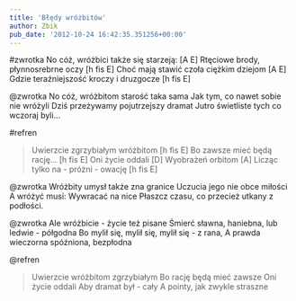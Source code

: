 ```yaml
---
title: 'Błędy wróżbitów'
author: Zbik
pub_date: '2012-10-24 16:42:35.351256+00:00'
---
```


#zwrotka
No cóż, wróżbici także się starzeją: [A E]
Rtęciowe brody, płynnosrebrne oczy [h fis E]
Choć mają stawić czoła ciężkim dziejom [A E]
Gdzie teraźniejszość kroczy i druzgocze [h fis E]

@zwrotka
No cóż, wróżbitom starość taka sama
Jak tym, co nawet sobie nie wróżyli
Dziś przeżywamy pojutrzejszy dramat
Jutro świetliste tych co wczoraj byli...

#refren
>Uwierzcie zgrzybiałym wróżbitom [h fis E]
>Bo zawsze mieć będą rację... [h fis E]
>Oni życie oddali [D]
>Wyobrażeń orbitom [A]
>Licząc tylko na - próżni - owację [h fis E]

@zwrotka
Wróżbity umysł także zna granice
Uczucia jego nie obce miłości
A wróżyć musi: Wywracać na nice
Płaszcz czasu, co przecież utkany z podłości.

@zwrotka
Ale wróżbicie - życie też pisane
Śmierć sławna, haniebna, lub ledwie - półgodna
Bo mylił się, mylił się, mylił się - z rana,
A prawda wieczorna spóźniona, bezpłodna

@refren
>Uwierzcie wróżbitom zgrzybiałym
>Bo rację będą mieć zawsze
>Oni życie oddali
>Aby dramat był - cały
>A pointy, jak zwykle straszne